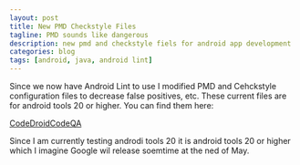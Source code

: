 ```yaml
---
layout: post
title: New PMD Checkstyle Files
tagline: PMD sounds like dangerous
description: new pmd and checkstyle fiels for android app development
categories: blog
tags: [android, java, android lint]
---
```


Since we now have Android Lint to use I modified PMD and Cehckstyle configuration files to decrease 
false positives, etc. These current files are for android tools 20 or higher. You can find them here:

[CodeDroidCodeQA]('https://bitbucket.org/fredgrott/codedroidcodeqa/overview')

Since I am currently testing androdi tools 20 it is android tools 20 or higher which I imagine Google
wil release soemtime at the ned of May.
